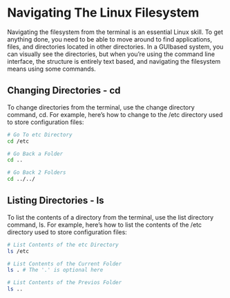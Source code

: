 # Navigating The Linux Filesystem

Navigating the filesystem from the terminal is an essential Linux skill. To get anything
done, you need to be able to move around to find applications, files, and directories
located in other directories. In a GUI­based system, you can visually see the directories,
but when you’re using the command line interface, the structure is entirely text based,
and navigating the filesystem means using some commands.

## Changing Directories - cd

To change directories from the terminal, use the change directory command, cd. For
example, here’s how to change to the /etc directory used to store configuration files:

```zsh
# Go To etc Directory
cd /etc

# Go Back a Folder
cd ..

# Go Back 2 Folders
cd ../../
```

## Listing Directories - ls

To list the contents of a directory from the terminal, use the list directory command, ls. For
example, here’s how to list the contents of the /etc directory used to store configuration files:

```zsh
# List Contents of the etc Directory
ls /etc

# List Contents of the Current Folder
ls . # The '.' is optional here

# List Contents of the Previos Folder
ls ..
```
